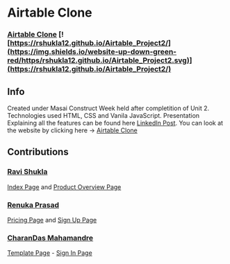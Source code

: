 # Airtable Clone

### [Airtable Clone](https://rshukla12.github.io/Airtable_Project2/) [![https://rshukla12.github.io/Airtable_Project2/](https://img.shields.io/website-up-down-green-red/https/rshukla12.github.io/Airtable_Project2.svg)](https://rshukla12.github.io/Airtable_Project2/)

## Info 
Created under Masai Construct Week held after completition of Unit 2. Technologies used HTML, CSS and Vanila JavaScript. Presentation Explaining all the features can be found here [LinkedIn Post](https://www.linkedin.com/posts/renukaprasadkb_teamargon-airtable-argon-activity-6853024697832091648-rXEH). You can look at the website by clicking here -> [Airtable Clone](https://rshukla12.github.io/Airtable_Project2/)

## Contributions

### [Ravi Shukla](https://github.com/Rshukla12)
[Index Page](https://rshukla12.github.io/Airtable_Project2) and [Product Overview Page](https://rshukla12.github.io/Airtable_Project2/product.html)

### [Renuka Prasad](https://github.com/Renukote)
[Pricing Page](https://rshukla12.github.io/Airtable_Project2/pricing.html) and [Sign Up Page](https://rshukla12.github.io/Airtable_Project2/signup.html)

### [CharanDas Mahamandre](https://github.com/charandas31)
[Template Page](https://rshukla12.github.io/Airtable_Project2/templates.html) - [Sign In Page](https://rshukla12.github.io/Airtable_Project2/signin.html)
